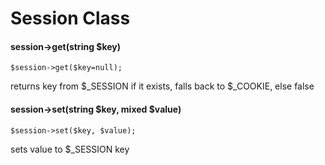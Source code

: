 Session Class
=============

#### session->get(string $key)
    $session->get($key=null);
returns key from $_SESSION if it exists, falls back to $_COOKIE, else false

#### session->set(string $key, mixed $value)
    $session->set($key, $value);
sets value to $_SESSION key
